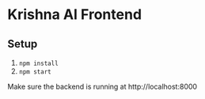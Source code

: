 # Krishna AI Frontend

## Setup

1. `npm install`
2. `npm start`

Make sure the backend is running at http://localhost:8000

